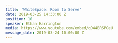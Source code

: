 ```yaml
---
title: 'WhiteSpace: Room to Serve'
date: 2019-03-25 14:33:00 Z
position: 10
speaker: Ethan Harrington
media: https://www.youtube.com/embed/qO44BRSPOeU
message_date: 2019-03-24 10:00:00 Z
---
```


